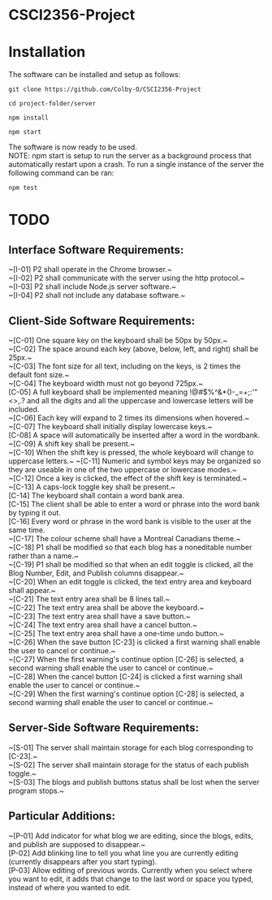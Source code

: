 # CSCI2356-Project

# Installation

The software can be installed and setup as follows:
```
git clone https://github.com/Colby-O/CSCI2356-Project
```
```
cd project-folder/server
```
```
npm install 
```
```
npm start
```
The software is now ready to be used. <br>
NOTE: npm start is setup to run the server as a background process that automatically restart upon a crash. To run a single instance of the server the following command can be ran:
```
npm test
```
# TODO

## Interface Software Requirements:

~[I-01] P2 shall operate in the Chrome browser.~ <br>
~[I-02] P2 shall communicate with the server using the http protocol.~ <br>
~[I-03] P2 shall include Node.js server software.~ <br>
~[I-04] P2 shall not include any database software.~ <br>

## Client-Side Software Requirements:

~[C-01] One square key on the keyboard shall be 50px by 50px.~ <br>
~[C-02] The space around each key (above, below, left, and right) shall be 25px.~ <br>
~[C-03] The font size for all text, including on the keys, is 2 times the default font size.~ <br>
~[C-04] The keyboard width must not go beyond 725px.~ <br>
[C-05] A full keyboard shall be implemented meaning !@#$%^&\*()-\_=+;:'"<>,.? and all the digits and all the uppercase and lowercase letters will be included. <br>
~[C-06] Each key will expand to 2 times its dimensions when hovered.~ <br>
~[C-07] The keyboard shall initially display lowercase keys.~ <br>
[C-08] A space will automatically be inserted after a word in the wordbank. <br>
~[C-09] A shift key shall be present.~ <br>
~[C-10] When the shift key is pressed, the whole keyboard will change to uppercase letters.~
~[C-11] Numeric and symbol keys may be organized so they are useable in one of the two uppercase or lowercase modes.~ <br>
~[C-12] Once a key is clicked, the effect of the shift key is terminated.~ <br>
~[C-13] A caps-lock toggle key shall be present.~ <br>
[C-14] The keyboard shall contain a word bank area. <br>
[C-15] The client shall be able to enter a word or phrase into the word bank by typing it out. <br>
[C-16] Every word or phrase in the word bank is visible to the user at the same time. <br>
~[C-17] The colour scheme shall have a Montreal Canadians theme.~ <br>
~[C-18] P1 shall be modified so that each blog has a noneditable number rather than a name.~ <br>
~[C-19] P1 shall be modified so that when an edit toggle is clicked, all the Blog Number, Edit, and Publish columns disappear.~ <br>
~[C-20] When an edit toggle is clicked, the text entry area and keyboard shall appear.~ <br>
~[C-21] The text entry area shall be 8 lines tall.~ <br>
~[C-22] The text entry area shall be above the keyboard.~ <br>
~[C-23] The text entry area shall have a save button.~ <br>
~[C-24] The text entry area shall have a cancel button.~ <br>
~[C-25] The text entry area shall have a one-time undo button.~ <br>
~[C-26] When the save button [C-23] is clicked a first warning shall enable the user to cancel or continue.~ <br>
~[C-27] When the first warning's continue option [C-26] is selected, a second warning shall enable the user to cancel or continue.~ <br>
~[C-28] When the cancel button [C-24] is clicked a first warning shall enable the user to cancel or continue.~ <br>
~[C-29] When the first warning's continue option [C-28] is selected, a second warning shall enable the user to cancel or continue.~ <br>

## Server-Side Software Requirements:

~[S-01] The server shall maintain storage for each blog corresponding to [C-23].~ <br>
~[S-02] The server shall maintain storage for the status of each publish toggle.~ <br>
~[S-03] The blogs and publish buttons status shall be lost when the server program stops.~ <br>

## Particular Additions:
 
~[P-01] Add indicator for what blog we are editing, since the blogs, edits, and publish are supposed to disappear.~ <br>
[P-02] Add blinking line to tell you what line you are currently editing (currently disappears after you start typing). <br>
[P-03] Allow editing of previous words. Currently when you select where you want to edit, it adds that change to the last word or space you typed, instead of where you wanted to edit. <br>
